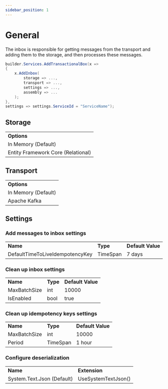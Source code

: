 ```yaml
---
sidebar_position: 1
---
```


# General

The inbox is responsible for getting messages from the transport and adding them to the storage, and then processes these messages.



```csharp
builder.Services.AddTransactionalBox(x =>
{
    x.AddInbox(
        storage => ...,
        transport => ...,
        settings => ...,
        assembly => ...
    );
},
settings => settings.ServiceId = "ServiceName");
```

## Storage

<table>
  <tr>
    <td><b>Options</b></td>
  </tr>
  <tr>
    <td>In Memory (Default)</td>
  </tr>
    <tr>
    <td>Entity Framework Core (Relational)</td>
  </tr>
</table>

## Transport

<table>
  <tr>
    <td><b>Options</b></td>
  </tr>
  <tr>
    <td>In Memory (Default)</td>
  </tr>
    <tr>
    <td>Apache Kafka </td>
  </tr>
</table>


## Settings

### Add messages to inbox settings
<table>
  <tr>
    <td><b>Name</b></td>
    <td><b>Type</b></td>
    <td><b>Default Value</b></td>
  </tr>
  <tr>
    <td>DefaultTimeToLiveIdempotencyKey</td>
    <td>TimeSpan</td>
    <td>7 days</td>
  </tr>
</table>

### Clean up inbox settings
<table>
  <tr>
    <td><b>Name</b></td>
    <td><b>Type</b></td>
    <td><b>Default Value</b></td>
  </tr>
  <tr>
    <td>MaxBatchSize</td>
    <td>int</td>
    <td>10000</td>
  </tr>
  <tr>
    <td>IsEnabled</td>
    <td>bool</td>
    <td>true</td>
  </tr>
</table>

### Clean up idempotency keys settings
<table>
  <tr>
    <td><b>Name</b></td>
    <td><b>Type</b></td>
    <td><b>Default Value</b></td>
  </tr>
  <tr>
    <td>MaxBatchSize</td>
    <td>int</td>
    <td>10000</td>
  </tr>
  <tr>
    <td>Period</td>
    <td>TimeSpan</td>
    <td>1 hour</td>
  </tr>
</table>

### Configure deserialization

<table>
  <tr>
    <td><b>Name</b></td>
    <td><b>Extension</b></td>
  </tr>
  <tr>
    <td>System.Text.Json (Default)</td>
    <td>UseSystemTextJson()</td>
  </tr>
</table>